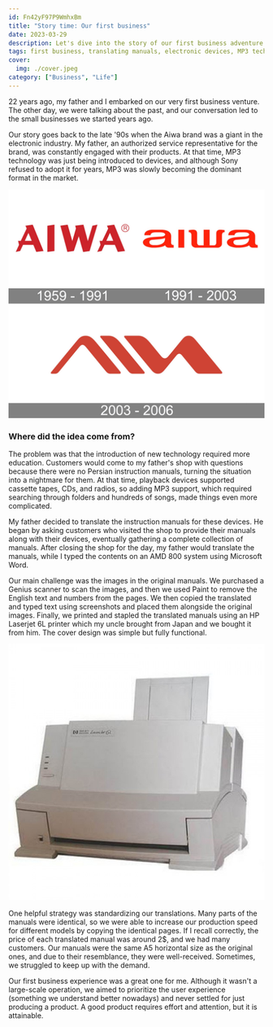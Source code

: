 ```yaml
---
id: Fn42yF97P9WmhxBm
title: "Story time: Our first business"
date: 2023-03-29
description: Let's dive into the story of our first business adventure together with my dad, where we translated electronic device manuals from English to Persian. We discuss the challenges we faced, the strategies we employed, and the positive experiences that resulted from our efforts.
tags: first business, translating manuals, electronic devices, MP3 technology, father and child business, user experience, Persian translation, entrepreneurship
cover:
  img: ./cover.jpeg
category: ["Business", "Life"]
---
```


22 years ago, my father and I embarked on our very first business venture. The other day, we were talking about the past, and our conversation led to the small businesses we started years ago.

Our story goes back to the late '90s when the Aiwa brand was a giant in the electronic industry. My father, an authorized service representative for the brand, was constantly engaged with their products. At that time, MP3 technology was just being introduced to devices, and although Sony refused to adopt it for years, MP3 was slowly becoming the dominant format in the market.

![Aiwa logos](./aiwa-logo.jpeg)

### Where did the idea come from?

The problem was that the introduction of new technology required more education. Customers would come to my father's shop with questions because there were no Persian instruction manuals, turning the situation into a nightmare for them. At that time, playback devices supported cassette tapes, CDs, and radios, so adding MP3 support, which required searching through folders and hundreds of songs, made things even more complicated.

My father decided to translate the instruction manuals for these devices. He began by asking customers who visited the shop to provide their manuals along with their devices, eventually gathering a complete collection of manuals. After closing the shop for the day, my father would translate the manuals, while I typed the contents on an AMD 800 system using Microsoft Word.

Our main challenge was the images in the original manuals. We purchased a Genius scanner to scan the images, and then we used Paint to remove the English text and numbers from the pages. We then copied the translated and typed text using screenshots and placed them alongside the original images. Finally, we printed and stapled the translated manuals using an HP Laserjet 6L printer which my uncle brought from Japan and we bought it from him. The cover design was simple but fully functional.

![HP Laserjet 6L](./printer.jpeg)

One helpful strategy was standardizing our translations. Many parts of the manuals were identical, so we were able to increase our production speed for different models by copying the identical pages. If I recall correctly, the price of each translated manual was around 2$, and we had many customers. Our manuals were the same A5 horizontal size as the original ones, and due to their resemblance, they were well-received. Sometimes, we struggled to keep up with the demand.

Our first business experience was a great one for me. Although it wasn't a large-scale operation, we aimed to prioritize the user experience (something we understand better nowadays) and never settled for just producing a product. A good product requires effort and attention, but it is attainable.
